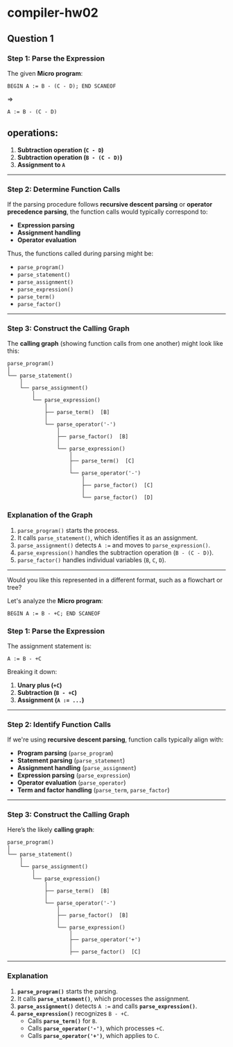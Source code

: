 # compiler-hw02

## Question 1

### **Step 1: Parse the Expression**
The given **Micro program**:

```plaintext
BEGIN A := B - (C - D); END SCANEOF
```
=>
```plaintext
A := B - (C - D)
```

## operations:

1. **Subtraction operation (`C - D`)**
2. **Subtraction operation (`B - (C - D)`)**
3. **Assignment to `A`**

---

### **Step 2: Determine Function Calls**
If the parsing procedure follows **recursive descent parsing** or **operator precedence parsing**, the function calls would typically correspond to:

- **Expression parsing**
- **Assignment handling**
- **Operator evaluation**

Thus, the functions called during parsing might be:

- `parse_program()`
- `parse_statement()`
- `parse_assignment()`
- `parse_expression()`
- `parse_term()`
- `parse_factor()`

---

### **Step 3: Construct the Calling Graph**
The **calling graph** (showing function calls from one another) might look like this:

```
parse_program()
│
└── parse_statement()
    │
    └── parse_assignment()
        │
        └── parse_expression()
            │
            ├── parse_term()  [B]
            │
            └── parse_operator('-')
                │
                ├── parse_factor()  [B]
                │
                └── parse_expression()
                    │
                    ├── parse_term()  [C]
                    │
                    └── parse_operator('-')
                        │
                        ├── parse_factor()  [C]
                        │
                        └── parse_factor()  [D]
```

### **Explanation of the Graph**
1. `parse_program()` starts the process.
2. It calls `parse_statement()`, which identifies it as an assignment.
3. `parse_assignment()` detects `A :=` and moves to `parse_expression()`.
4. `parse_expression()` handles the subtraction operation (`B - (C - D)`).
5. `parse_factor()` handles individual variables (`B`, `C`, `D`).

---

Would you like this represented in a different format, such as a flowchart or tree?

Let's analyze the **Micro program**:

```
BEGIN A := B - +C; END SCANEOF
```

### **Step 1: Parse the Expression**
The assignment statement is:

```
A := B - +C
```

Breaking it down:
1. **Unary plus (`+C`)**
2. **Subtraction (`B - +C`)**
3. **Assignment (`A := ...`)**

---

### **Step 2: Identify Function Calls**
If we're using **recursive descent parsing**, function calls typically align with:

- **Program parsing** (`parse_program`)
- **Statement parsing** (`parse_statement`)
- **Assignment handling** (`parse_assignment`)
- **Expression parsing** (`parse_expression`)
- **Operator evaluation** (`parse_operator`)
- **Term and factor handling** (`parse_term`, `parse_factor`)

---

### **Step 3: Construct the Calling Graph**
Here’s the likely **calling graph**:

```
parse_program()
│
└── parse_statement()
    │
    └── parse_assignment()
        │
        └── parse_expression()
            │
            ├── parse_term()  [B]
            │
            └── parse_operator('-')
                │
                ├── parse_factor()  [B]
                │
                └── parse_expression()
                    │
                    ├── parse_operator('+')
                    │
                    ├── parse_factor()  [C]
```

---

### **Explanation**
1. **`parse_program()`** starts the parsing.
2. It calls **`parse_statement()`**, which processes the assignment.
3. **`parse_assignment()`** detects `A :=` and calls **`parse_expression()`**.
4. **`parse_expression()`** recognizes `B - +C`.
   - Calls **`parse_term()`** for `B`.
   - Calls **`parse_operator('-')`**, which processes `+C`.
   - Calls **`parse_operator('+')`**, which applies to `C`.
